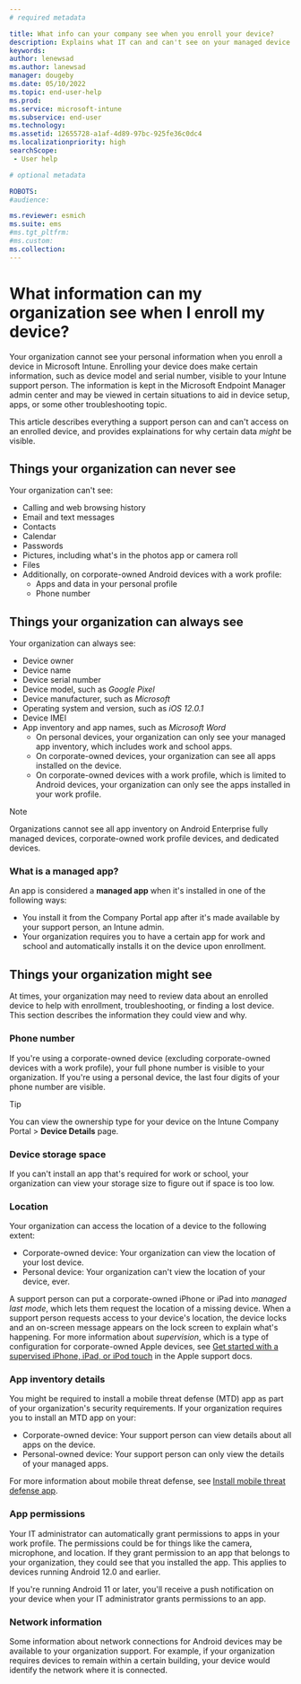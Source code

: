 ```yaml
---
# required metadata

title: What info can your company see when you enroll your device?
description: Explains what IT can and can't see on your managed device.
keywords:
author: lenewsad
ms.author: lanewsad
manager: dougeby
ms.date: 05/10/2022
ms.topic: end-user-help
ms.prod:
ms.service: microsoft-intune
ms.subservice: end-user
ms.technology:
ms.assetid: 12655728-a1af-4d89-97bc-925fe36c0dc4
ms.localizationpriority: high
searchScope:
 - User help

# optional metadata

ROBOTS:  
#audience:

ms.reviewer: esmich
ms.suite: ems
#ms.tgt_pltfrm:
#ms.custom:
ms.collection: 
---
```


# What information can my organization see when I enroll my device?

Your organization cannot see your personal information when you enroll a device in Microsoft Intune. Enrolling your device does make certain information, such as device model and serial number, visible to your Intune support person. The information is kept in the Microsoft Endpoint Manager admin center and may be viewed in certain situations to aid in device setup, apps, or some other troubleshooting topic. 

This article describes everything a support person can and can't access on an enrolled device, and provides explainations for why certain data *might* be visible.   

## Things your organization can never see

Your organization can't see:  

- Calling and web browsing history
- Email and text messages
- Contacts
- Calendar
- Passwords
- Pictures, including what's in the photos app or camera roll
- Files
- Additionally, on corporate-owned Android devices with a work profile:
  - Apps and data in your personal profile
  - Phone number 

## Things your organization can always see  

Your organization can always see:  

- Device owner
- Device name
- Device serial number
- Device model, such as *Google Pixel*
- Device manufacturer, such as *Microsoft*
- Operating system and version, such as *iOS 12.0.1*
- Device IMEI
- App inventory and app names, such as *Microsoft Word*   
  - On personal devices, your organization can only see your managed app inventory, which includes work and school apps. 
  - On corporate-owned devices, your organization can see all apps installed on the device. 
  - On corporate-owned devices with a work profile, which is limited to Android devices, your organization can only see the apps installed in your work profile.

 > [!NOTE]
 > Organizations cannot see all app inventory on Android Enterprise fully managed devices, corporate-owned work profile devices, and dedicated devices.  
 
### What is a managed app? 
An app is considered a **managed app** when it's installed in one of the following ways:  
 * You install it from the Company Portal app after it's made available by your support person, an Intune admin.
 * Your organization requires you to have a certain app for work and school and automatically installs it on the device upon enrollment.  

## Things your organization might see  

At times, your organization may need to review data about an enrolled device to help with enrollment, troubleshooting, or finding a lost device. This section describes the information they could view and why.   

### Phone number  
If you're using a corporate-owned device (excluding corporate-owned devices with a work profile), your full phone number is visible to your organization. If you're using a personal device, the last four digits of your phone number are visible. 

 > [!TIP]
 > You can view the ownership type for your device on the Intune Company Portal > **Device Details** page.  

### Device storage space   
If you can't install an app that's required for work or school, your organization can view your storage size to figure out if space is too low.   

### Location
Your organization can access the location of a device to the following extent:  

* Corporate-owned device: Your organization can view the location of your lost device. 
* Personal device: Your organization can't view the location of your device, ever.   

A support person can put a corporate-owned iPhone or iPad into *managed last mode*, which lets them request the location of a missing device. When a support person requests access to your device's location, the device locks and an on-screen message appears on the lock screen to explain what's happening. For more information about *supervision*, which is a type of configuration for corporate-owned Apple devices, see [Get started with a supervised iPhone, iPad, or iPod touch](https://go.microsoft.com/fwlink/?linkid=853816) in the Apple support docs. 

### App inventory details

You might be required to install a mobile threat defense (MTD) app as part of your organization's security requirements. If your organization requires you to install an MTD app on your: 

* Corporate-owned device: Your support person can view details about all apps on the device. 
* Personal-owned device: Your support person can only view the details of your managed apps.  

For more information about mobile threat defense, see [Install mobile threat defense app](set-up-mobile-threat-defense.md).  

### App permissions  
Your IT administrator can automatically grant permissions to apps in your work profile. The permissions could be for things like the camera, microphone, and location. If they grant permission to an app that belongs to your organization, they could see that you installed the app. This applies to devices running Android 12.0 and earlier.  

If you're running Android 11 or later, you'll receive a push notification on your device when your IT administrator grants permissions to an app.    

###  Network information
Some information about network connections for Android devices may be available to your organization support. For example, if your organization requires devices to remain within a certain building, your device would identify the network where it is connected.  


